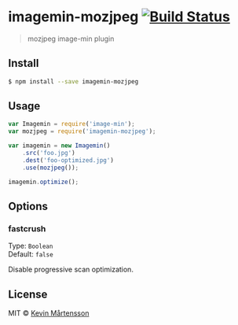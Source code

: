 # imagemin-mozjpeg [![Build Status](https://travis-ci.org/kevva/imagemin-mozjpeg.svg?branch=master)](https://travis-ci.org/kevva/imagemin-mozjpeg)

> mozjpeg image-min plugin

## Install

```bash
$ npm install --save imagemin-mozjpeg
```

## Usage

```js
var Imagemin = require('image-min');
var mozjpeg = require('imagemin-mozjpeg');

var imagemin = new Imagemin()
    .src('foo.jpg')
    .dest('foo-optimized.jpg')
    .use(mozjpeg());

imagemin.optimize();
```

## Options

### fastcrush

Type: `Boolean`  
Default: `false`

Disable progressive scan optimization.

## License

MIT © [Kevin Mårtensson](https://github.com/kevva)

